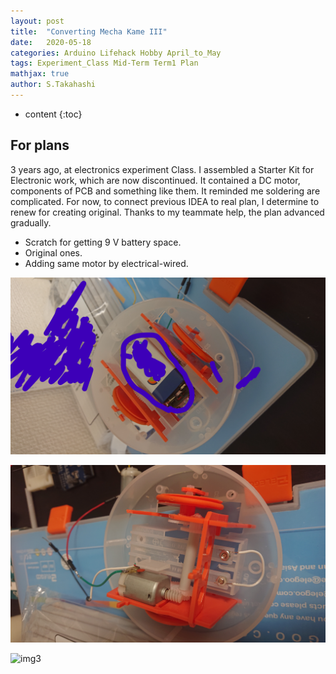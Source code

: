 ```yaml
---
layout: post
title:  "Converting Mecha Kame III"
date:   2020-05-18
categories: Arduino Lifehack Hobby April_to_May
tags: Experiment_Class Mid-Term Term1 Plan
mathjax: true
author: S.Takahashi
---
```


* content
{:toc}

## For plans

3 years ago, at electronics experiment Class. I assembled a Starter Kit for Electronic work, which are now discontinued. It contained a DC motor, components of PCB and something like them. It reminded me soldering are complicated. 
For now, to connect previous IDEA to real plan, I determine to renew for creating original. Thanks to my teammate help, the plan advanced gradually.

* Scratch for getting 9 V battery space.
* Original ones.
* Adding same motor by electrical-wired.


![img1](/img/0518/1.jpg)




![img2](/img/0518/2.jpg)


![img3](/img/0518/3.jpg)